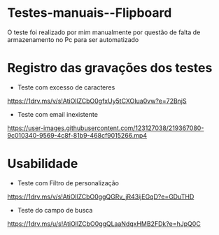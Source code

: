 # Testes-manuais--Flipboard

O teste foi realizado por mim manualmente por questão de falta de armazenamento no Pc para ser automatizado 

# Registro das gravações dos testes 

- Teste com excesso de caracteres

https://1drv.ms/v/s!AtiOllZCbO0gfxUy5tCXOIua0vw?e=72BnjS

- Teste com email inexistente

https://user-images.githubusercontent.com/123127038/219367080-9c010340-9569-4c8f-81b9-468cf9015266.mp4

# Usabilidade

- Teste com Filtro de personalização 

https://1drv.ms/v/s!AtiOllZCbO0ggQGRv_jR43ijEGqD?e=GDuTHD

- Teste do campo de busca 

https://1drv.ms/u/s!AtiOllZCbO0ggQLaaNdqxHMB2FDk?e=hJpQ0C








